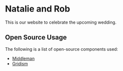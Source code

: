 # Natalie and Rob

This is our website to celebrate the upcoming wedding.

## Open Source Usage

The following is a list of open-source components used:

* [Middleman](https://github.com/middleman/middleman)
* [Gridism](http://cobyism.com/gridism/)
